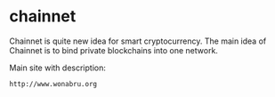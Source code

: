 # chainnet
Chainnet is quite new idea for smart cryptocurrency.  The main idea of Chainnet is to bind private blockchains into one network.

Main site with description:
  
    http://www.wonabru.org
